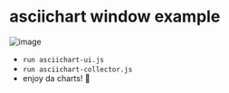 # asciichart window example

![image](https://user-images.githubusercontent.com/53015256/149456669-dda8f521-2525-48da-a326-9960455c1e7f.png)

* `run asciichart-ui.js`
* `run asciichart-collector.js`
* enjoy da charts! 🎉
